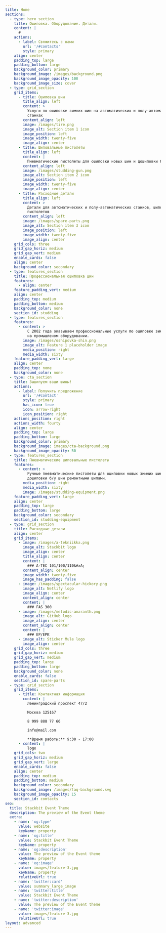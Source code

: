 ```yaml
---
title: Home
sections:
  - type: hero_section
    title: Ошиповка. Оборудование. Детали.
    content: |
      #
    actions:
      - label: Свяжитесь с нами
        url: '/#contacts'
        style: primary
    align: center
    padding_top: large
    padding_bottom: large
    background_color: primary
    background_image: /images/background.png
    background_image_opacity: 100
    background_image_size: cover
  - type: grid_section
    grid_items:
      - title: Ошиповка шин
        title_align: left
        content: >
          Услуги по ошиповке зимних шин на автоматических и полу-автоматических
          станках
        content_align: left
        image: /images/tire.png
        image_alt: Section item 1 icon
        image_position: left
        image_width: twenty-five
        image_align: center
      - title: Шиповальные пистолеты
        title_align: left
        content: |
          Пневматические пистолеты для ошиповки новых шин и дошиповки б/у шин
        content_align: left
        image: /images/studding-gun.png
        image_alt: Section item 2 icon
        image_position: left
        image_width: twenty-five
        image_align: center
      - title: Расходные детали
        title_align: left
        content: >
          Детали для автоматических и полу-автоматических станков, шиповальных
          пистолетов
        content_align: left
        image: /images/spare-parts.png
        image_alt: Section item 3 icon
        image_position: left
        image_width: twenty-five
        image_align: center
    grid_cols: three
    grid_gap_horiz: medium
    grid_gap_vert: medium
    enable_cards: false
    align: center
    background_color: secondary
  - type: features_section
    title: Профессиональная ошиповка шин
    features:
      - align: center
    feature_padding_vert: medium
    align: center
    padding_top: medium
    padding_bottom: medium
    background_color: none
    section_id: studding
  - type: features_section
    features:
      - content: >
          С 2002 года оказываем профессиональные услуги по ошиповке зимних шин
          на промышленом оборудовании.
        image: /images/oshipovka-shin.png
        image_alt: Feature 1 placeholder image
        media_position: right
        media_width: sixty
    feature_padding_vert: large
    align: center
    padding_top: none
    background_color: none
  - type: cta_section
    title: Зашипуем ваши шины!
    actions:
      - label: Получить предложение
        url: '/#contact'
        style: primary
        has_icon: true
        icon: arrow-right
        icon_position: right
    actions_position: right
    actions_width: fourty
    align: center
    padding_top: large
    padding_bottom: large
    background_color: primary
    background_image: images/cta-background.png
    background_image_opacity: 50
  - type: features_section
    title: Пневматические шиповальные пистолеты
    features:
      - content: >
          Ручные пневматические пистолеты для ошиповки новых зимних шин и для
          дошиповки б/у шин ремонтными шипами.
        media_position: right
        media_width: sixty
        image: /images/studding-equipment.png
    feature_padding_vert: large
    align: center
    padding_top: large
    padding_bottom: large
    background_color: secondary
    section_id: studding-equipment
  - type: grid_section
    title: Расходные детали
    align: center
    grid_items:
      - image: /images/a-tekniikka.png
        image_alt: Stackbit logo
        image_align: center
        title_align: center
        content: |
          ### A-TEC 101/100/110&#xA;
        content_align: center
        image_width: twenty-five
        image_has_padding: false
      - image: /images/spectacular-hickory.png
        image_alt: Netlify logo
        image_align: center
        content_align: center
        content: |
          ### FAS 300
      - image: /images/melodic-amaranth.png
        image_alt: GitHub logo
        image_align: center
        content_align: center
        content: |
          ### EP/EPK
      - image_alt: Sticker Mule logo
        image_align: center
    grid_cols: three
    grid_gap_horiz: medium
    grid_gap_vert: medium
    padding_top: large
    padding_bottom: large
    background_color: none
    enable_cards: false
    section_id: spare-parts
  - type: grid_section
    grid_items:
      - title: Контактная информация
        content: |
          Ленинградский проспект 47/2

          Москва 125167

          8 999 888 77 66

          info@mail.com

          **Время работы:** 9:30 - 17:00
      - content: |
          logo
    grid_cols: two
    grid_gap_horiz: medium
    grid_gap_vert: large
    enable_cards: false
    align: center
    padding_top: medium
    padding_bottom: medium
    background_color: secondary
    background_image: /images/faq-background.svg
    background_image_opacity: 15
    section_id: contacts
seo:
  title: Stackbit Event Theme
  description: The preview of the Event theme
  extra:
    - name: 'og:type'
      value: website
      keyName: property
    - name: 'og:title'
      value: Stackbit Event Theme
      keyName: property
    - name: 'og:description'
      value: The preview of the Event theme
      keyName: property
    - name: 'og:image'
      value: images/feature-3.jpg
      keyName: property
      relativeUrl: true
    - name: 'twitter:card'
      value: summary_large_image
    - name: 'twitter:title'
      value: Stackbit Event Theme
    - name: 'twitter:description'
      value: The preview of the Event theme
    - name: 'twitter:image'
      value: images/feature-3.jpg
      relativeUrl: true
layout: advanced
---
```


